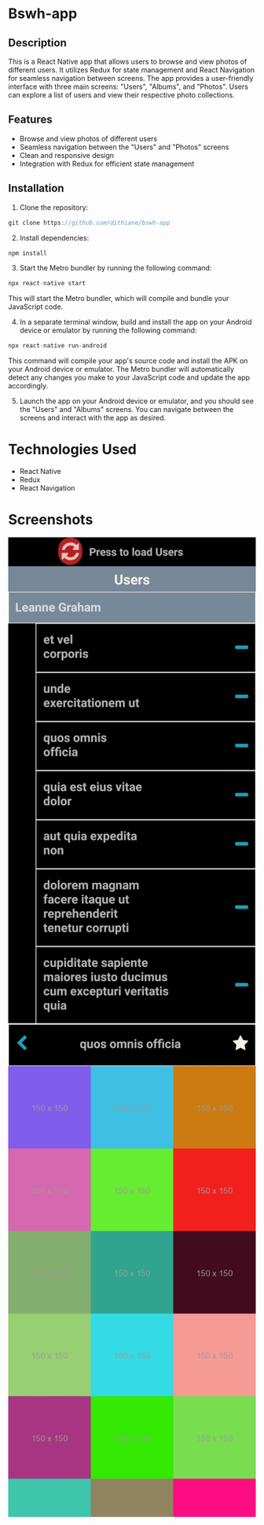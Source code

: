 # Bswh-app

## Description

This is a React Native app that allows users to browse and view photos of different users. It utilizes Redux for state management and React Navigation for seamless navigation between screens. The app provides a user-friendly interface with three main screens: "Users", "Albums", and "Photos". Users can explore a list of users and view their respective photo collections.

## Features

- Browse and view photos of different users
- Seamless navigation between the "Users" and "Photos" screens
- Clean and responsive design
- Integration with Redux for efficient state management

## Installation

1. Clone the repository:

```typescript
git clone https://github.com/dithiane/bswh-app
```

2. Install dependencies:

```typescript
npm install
```

3. Start the Metro bundler by running the following command:

```typescript
npx react-native start
```

This will start the Metro bundler, which will compile and bundle your JavaScript code.

4. In a separate terminal window, build and install the app on your Android device or emulator by running the following command:

```typescript
npx react-native run-android
```

This command will compile your app's source code and install the APK on your Android device or emulator. The Metro bundler will automatically detect any changes you make to your JavaScript code and update the app accordingly.

5. Launch the app on your Android device or emulator, and you should see the "Users" and "Albums" screens. You can navigate between the screens and interact with the app as desired.

# Technologies Used

- React Native
- Redux
- React Navigation

# Screenshots

![Screenshot](./assets/bswh-app2.jpg)
![Screenshot](./assets/bswh-app1.jpg)
